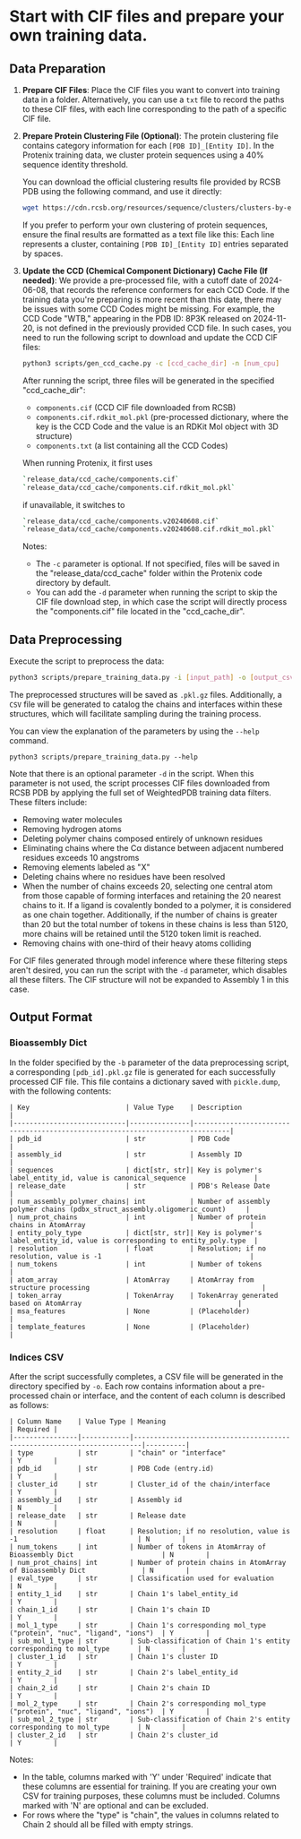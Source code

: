 # Start with CIF files and prepare your own training data.

## Data Preparation

1. **Prepare CIF Files**: Place the CIF files you want to convert into training data in a folder. Alternatively, you can use a `txt` file to record the paths to these CIF files, with each line corresponding to the path of a specific CIF file.

2. **Prepare Protein Clustering File (Optional)**: The protein clustering file contains category information for each `[PDB ID]_[Entity ID]`. In the Protenix training data, we cluster protein sequences using a 40% sequence identity threshold.

   You can download the official clustering results file provided by RCSB PDB using the following command, and use it directly:
   ```bash
   wget https://cdn.rcsb.org/resources/sequence/clusters/clusters-by-entity-40.txt
   ```

    If you prefer to perform your own clustering of protein sequences, ensure the final results are formatted as a text file like this:
    Each line represents a cluster, containing `[PDB ID]_[Entity ID]` entries separated by spaces.

3. **Update the CCD (Chemical Component Dictionary) Cache File (If needed)**: We provide a pre-processed file, with a cutoff date of 2024-06-08, that records the reference conformers for each CCD Code. If the training data you're preparing is more recent than this date, there may be issues with some CCD Codes might be missing. For example, the CCD Code "WTB," appearing in the PDB ID: 8P3K released on 2024-11-20, is not defined in the previously provided CCD file. In such cases, you need to run the following script to download and update the CCD CIF files:

    ```bash
    python3 scripts/gen_ccd_cache.py -c [ccd_cache_dir] -n [num_cpu]
    ```

    After running the script, three files will be generated in the specified "ccd_cache_dir":
    
    - `components.cif` (CCD CIF file downloaded from RCSB)
    - `components.cif.rdkit_mol.pkl` (pre-processed dictionary, where the key is the CCD Code and the value is an RDKit Mol object with 3D structure)
    - `components.txt` (a list containing all the CCD Codes)

    When running Protenix, it first uses 
    ```bash
    `release_data/ccd_cache/components.cif`
    `release_data/ccd_cache/components.cif.rdkit_mol.pkl`
    ```
    if unavailable, it switches to 
    ```bash
    `release_data/ccd_cache/components.v20240608.cif`
    `release_data/ccd_cache/components.v20240608.cif.rdkit_mol.pkl`
    ```
    Notes:
    - The `-c` parameter is optional. If not specified, files will be saved in the "release_data/ccd_cache" folder within the Protenix code directory by default.
    - You can add the `-d` parameter when running the script to skip the CIF file download step, in which case the script will directly process the "components.cif" file located in the "ccd_cache_dir".

## Data Preprocessing
Execute the script to preprocess the data:
```bash
python3 scripts/prepare_training_data.py -i [input_path] -o [output_csv] -b [output_dir] -c [cluster_txt] -n [num_cpu]
```

The preprocessed structures will be saved as `.pkl.gz` files. Additionally, a `CSV` file will be generated to catalog the chains and interfaces within these structures, which will facilitate sampling during the training process.

You can view the explanation of the parameters by using the `--help` command.
```
python3 scripts/prepare_training_data.py --help
```

Note that there is an optional parameter `-d` in the script. When this parameter is not used, the script processes CIF files downloaded from RCSB PDB by applying the full set of WeightedPDB training data filters. These filters include:

- Removing water molecules
- Removing hydrogen atoms
- Deleting polymer chains composed entirely of unknown residues
- Eliminating chains where the Cα distance between adjacent numbered residues exceeds 10 angstroms
- Removing elements labeled as "X"
- Deleting chains where no residues have been resolved
- When the number of chains exceeds 20, selecting one central atom from those capable of forming interfaces and retaining the 20 nearest chains to it. If a ligand is covalently bonded to a polymer, it is considered as one chain together. Additionally, if the number of chains is greater than 20 but the total number of tokens in these chains is less than 5120, more chains will be retained until the 5120 token limit is reached.
- Removing chains with one-third of their heavy atoms colliding

For CIF files generated through model inference where these filtering steps aren't desired, you can run the script with the `-d` parameter, which disables all these filters. The CIF structure will not be expanded to Assembly 1 in this case.


## Output Format
### Bioassembly Dict
In the folder specified by the `-b` parameter of the data preprocessing script, a corresponding `[pdb_id].pkl.gz` file is generated for each successfully processed CIF file. This file contains a dictionary saved with `pickle.dump`, with the following contents:
```
| Key                        | Value Type    | Description                                                                   |
|----------------------------|---------------|-------------------------------------------------------------------------------|
| pdb_id                     | str           | PDB Code                                                                      |
| assembly_id                | str           | Assembly ID                                                                   |
| sequences                  | dict[str, str]| Key is polymer's label_entity_id, value is canonical_sequence                 |
| release_date               | str           | PDB's Release Date                                                            |
| num_assembly_polymer_chains| int           | Number of assembly polymer chains (pdbx_struct_assembly.oligomeric_count)     |
| num_prot_chains            | int           | Number of protein chains in AtomArray                                         |
| entity_poly_type           | dict[str, str]| Key is polymer's label_entity_id, value is corresponding to entity_poly.type  |
| resolution                 | float         | Resolution; if no resolution, value is -1                                     |
| num_tokens                 | int           | Number of tokens                                                              |
| atom_array                 | AtomArray     | AtomArray from structure processing                                           |
| token_array                | TokenArray    | TokenArray generated based on AtomArray                                       |
| msa_features               | None          | (Placeholder)                                                                 |
| template_features          | None          | (Placeholder)                                                                 |
```

### Indices CSV
After the script successfully completes, a CSV file will be generated in the directory specified by `-o`. 
Each row contains information about a pre-processed chain or interface, and the content of each column is described as follows: 
```
| Column Name    | Value Type | Meaning                                                                | Required |
|----------------|------------|------------------------------------------------------------------------|----------|
| type           | str        | "chain" or "interface"                                                 | Y        |
| pdb_id         | str        | PDB Code (entry.id)                                                    | Y        |
| cluster_id     | str        | Cluster_id of the chain/interface                                      | Y        |
| assembly_id    | str        | Assembly id                                                            | N        |
| release_date   | str        | Release date                                                           | N        |
| resolution     | float      | Resolution; if no resolution, value is -1                              | N        |
| num_tokens     | int        | Number of tokens in AtomArray of Bioassembly Dict                      | N        |
| num_prot_chains| int        | Number of protein chains in AtomArray of Bioassembly Dict              | N        |
| eval_type      | str        | Classification used for evaluation                                     | N        |
| entity_1_id    | str        | Chain 1's label_entity_id                                              | Y        |
| chain_1_id     | str        | Chain 1's chain ID                                                     | Y        |
| mol_1_type     | str        | Chain 1's corresponding mol_type ("protein", "nuc", "ligand", "ions")  | Y        |
| sub_mol_1_type | str        | Sub-classification of Chain 1's entity corresponding to mol_type       | N        |
| cluster_1_id   | str        | Chain 1's cluster ID                                                   | Y        |
| entity_2_id    | str        | Chain 2's label_entity_id                                              | Y        |
| chain_2_id     | str        | Chain 2's chain ID                                                     | Y        |
| mol_2_type     | str        | Chain 2's corresponding mol_type ("protein", "nuc", "ligand", "ions")  | Y        |
| sub_mol_2_type | str        | Sub-classification of Chain 2's entity corresponding to mol_type       | N        |
| cluster_2_id   | str        | Chain 2's cluster_id                                                   | Y        |
```
Notes: 
- In the table, columns marked with 'Y' under 'Required' indicate that these columns are essential for training. If you are creating your own CSV for training purposes, these columns must be included. Columns marked with 'N' are optional and can be excluded. 
- For rows where the "type" is "chain", the values in columns related to Chain 2 should all be filled with empty strings.
